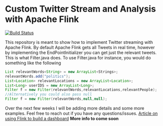# Custom Twitter Stream and Analysis with Apache Flink

[![Build Status](https://travis-ci.org/isaacmg/twitterStream.svg?branch=master)](https://travis-ci.org/isaacmg/twitterStream)

This repository is meant to show how to implement Twitter streaming with Apache Flink. By default Apache Flink gets all Tweets in real time, however by implementing the EndPointInitializer you can get just the relevant tweets. This is what Filter.java does. To use Filter.java for instance, you would do something like the following
```Java 
List relevantWords<String> = new ArrayList<Strings>;
relevantWords.add("politics");
List<Location> relevantLocations = new ArrayList<Location>;
List<Long> userIDS = new ArrayList<Long>;
Filter f = new Filter(relevantWords,relevantLocations,relevantPeople);
//Alternatively you could also pass null
Filter f = new Filter(relevantWords,null,null);
```
Over the next few weeks I will be adding more details and some more examples. Feel free to reach out if you have any questions/issues.
[Article on using Flink to build a dashboard](https://medium.com/towards-data-science/building-a-realtime-dashboard-with-flink-the-backend-a9393062de92)
**More info to come soon**
